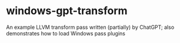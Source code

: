 # windows-gpt-transform
An example LLVM transform pass written (partially) by ChatGPT; also demonstrates how to load Windows pass plugins
